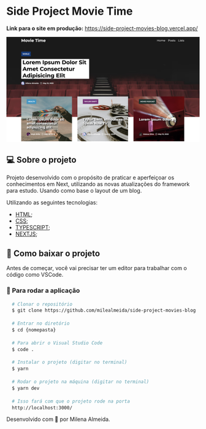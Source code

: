 # Side Project Movie Time

<strong>Link para o site em produção:</strong>
https://side-project-movies-blog.vercel.app/

<img src="./.github/print.png" />

## 💻 Sobre o projeto

Projeto desenvolvido com o propósito de praticar e aperfeiçoar os conhecimentos em Next, utilizando as novas atualizações do framework para estudo. Usando como base o layout de um blog.

Utilizando as seguintes tecnologias:
  - [HTML](https://developer.mozilla.org/en-US/docs/Web/HTML);
  - [CSS](https://developer.mozilla.org/en-US/docs/Web/CSS);
  - [TYPESCRIPT](https://www.typescriptlang.org/);
  - [NEXTJS](https://nextjs.org/);

  ## 🚨 Como baixar o projeto

  Antes de começar, você vai precisar ter um editor para trabalhar com o código como VSCode.

  ### 🏁 Para rodar a aplicação

  ```bash
    # Clonar o repositório
    $ git clone https://github.com/milealmeida/side-project-movies-blog

    # Entrar no diretório
    $ cd {nomepasta}

    # Para abrir o Visual Studio Code
    $ code .

    # Instalar o projeto (digitar no terminal)
    $ yarn

    # Rodar o projeto na máquina (digitar no terminal)
    $ yarn dev

    # Isso fará com que o projeto rode na porta
    http://localhost:3000/
```

  Desenvolvido com 💙 por Milena Almeida.
